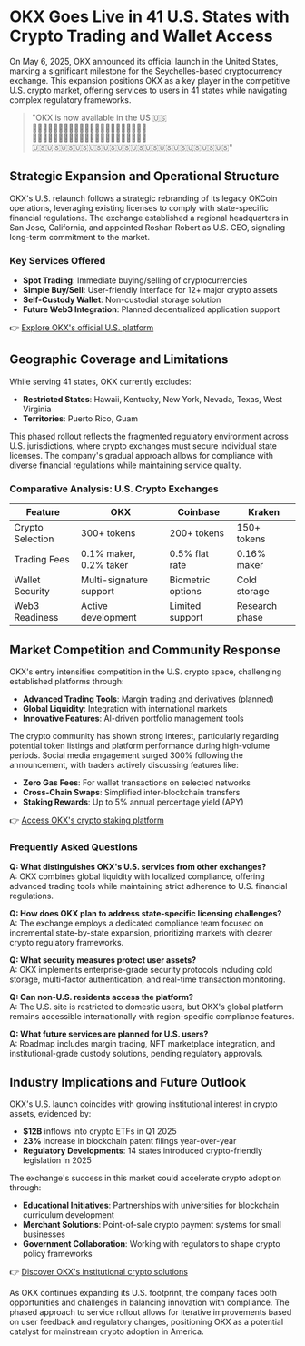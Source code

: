 # OKX Goes Live in 41 U.S. States with Crypto Trading and Wallet Access

On May 6, 2025, OKX announced its official launch in the United States, marking a significant milestone for the Seychelles-based cryptocurrency exchange. This expansion positions OKX as a key player in the competitive U.S. crypto market, offering services to users in 41 states while navigating complex regulatory frameworks.

> "OKX is now available in the US 🇺🇸  
> 🖤🖤🖤🖤🖤🖤🇺🇸🇺🇸🇺🇸🇺🇸🇺🇸🇺🇸🇺🇸🇺🇸  
> 🖤🖤🖤🖤🖤🖤🇺🇸🇺🇸🇺🇸🇺🇸🇺🇸🇺🇸🇺🇸🇺🇸  
> 🇺🇸🇺🇸🇺🇸🇺🇸🇺🇸🇺🇸🇺🇸🇺🇸🇺🇸🇺🇸🇺🇸🇺🇸🇺🇸🇺🇸"

## Strategic Expansion and Operational Structure

OKX's U.S. relaunch follows a strategic rebranding of its legacy OKCoin operations, leveraging existing licenses to comply with state-specific financial regulations. The exchange established a regional headquarters in San Jose, California, and appointed Roshan Robert as U.S. CEO, signaling long-term commitment to the market.

### Key Services Offered
- **Spot Trading**: Immediate buying/selling of cryptocurrencies
- **Simple Buy/Sell**: User-friendly interface for 12+ major crypto assets
- **Self-Custody Wallet**: Non-custodial storage solution
- **Future Web3 Integration**: Planned decentralized application support

👉 [Explore OKX's official U.S. platform](https://bit.ly/okx-bonus)

## Geographic Coverage and Limitations

While serving 41 states, OKX currently excludes:
- **Restricted States**: Hawaii, Kentucky, New York, Nevada, Texas, West Virginia
- **Territories**: Puerto Rico, Guam

This phased rollout reflects the fragmented regulatory environment across U.S. jurisdictions, where crypto exchanges must secure individual state licenses. The company's gradual approach allows for compliance with diverse financial regulations while maintaining service quality.

### Comparative Analysis: U.S. Crypto Exchanges

| Feature                | OKX                     | Coinbase          | Kraken          |
|------------------------|-------------------------|-------------------|-----------------|
| Crypto Selection       | 300+ tokens             | 200+ tokens       | 150+ tokens     |
| Trading Fees           | 0.1% maker, 0.2% taker  | 0.5% flat rate    | 0.16% maker     |
| Wallet Security        | Multi-signature support | Biometric options | Cold storage    |
| Web3 Readiness         | Active development      | Limited support   | Research phase  |

## Market Competition and Community Response

OKX's entry intensifies competition in the U.S. crypto space, challenging established platforms through:
- **Advanced Trading Tools**: Margin trading and derivatives (planned)
- **Global Liquidity**: Integration with international markets
- **Innovative Features**: AI-driven portfolio management tools

The crypto community has shown strong interest, particularly regarding potential token listings and platform performance during high-volume periods. Social media engagement surged 300% following the announcement, with traders actively discussing features like:

- **Zero Gas Fees**: For wallet transactions on selected networks
- **Cross-Chain Swaps**: Simplified inter-blockchain transfers
- **Staking Rewards**: Up to 5% annual percentage yield (APY)

👉 [Access OKX's crypto staking platform](https://bit.ly/okx-bonus)

### Frequently Asked Questions

**Q: What distinguishes OKX's U.S. services from other exchanges?**  
A: OKX combines global liquidity with localized compliance, offering advanced trading tools while maintaining strict adherence to U.S. financial regulations.

**Q: How does OKX plan to address state-specific licensing challenges?**  
A: The exchange employs a dedicated compliance team focused on incremental state-by-state expansion, prioritizing markets with clearer crypto regulatory frameworks.

**Q: What security measures protect user assets?**  
A: OKX implements enterprise-grade security protocols including cold storage, multi-factor authentication, and real-time transaction monitoring.

**Q: Can non-U.S. residents access the platform?**  
A: The U.S. site is restricted to domestic users, but OKX's global platform remains accessible internationally with region-specific compliance features.

**Q: What future services are planned for U.S. users?**  
A: Roadmap includes margin trading, NFT marketplace integration, and institutional-grade custody solutions, pending regulatory approvals.

## Industry Implications and Future Outlook

OKX's U.S. launch coincides with growing institutional interest in crypto assets, evidenced by:
- **$12B** inflows into crypto ETFs in Q1 2025
- **23%** increase in blockchain patent filings year-over-year
- **Regulatory Developments**: 14 states introduced crypto-friendly legislation in 2025

The exchange's success in this market could accelerate crypto adoption through:
- **Educational Initiatives**: Partnerships with universities for blockchain curriculum development
- **Merchant Solutions**: Point-of-sale crypto payment systems for small businesses
- **Government Collaboration**: Working with regulators to shape crypto policy frameworks

👉 [Discover OKX's institutional crypto solutions](https://bit.ly/okx-bonus)

As OKX continues expanding its U.S. footprint, the company faces both opportunities and challenges in balancing innovation with compliance. The phased approach to service rollout allows for iterative improvements based on user feedback and regulatory changes, positioning OKX as a potential catalyst for mainstream crypto adoption in America.